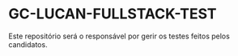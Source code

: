 # GC-LUCAN-FULLSTACK-TEST
Este repositório será o responsável por gerir os testes feitos pelos candidatos.

